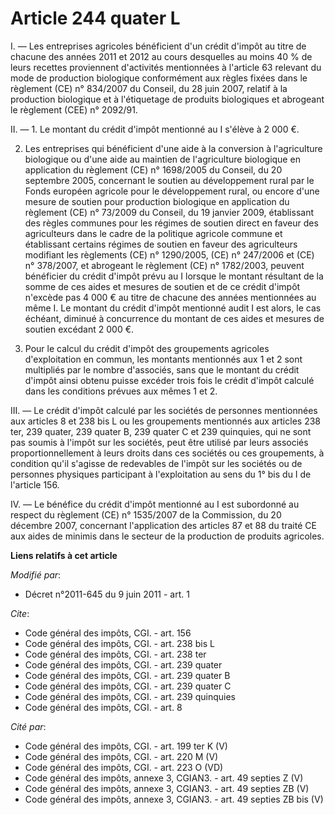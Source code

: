 # Article 244 quater L

I. ― Les entreprises agricoles bénéficient d'un crédit d'impôt au titre de chacune des années 2011 et 2012 au cours
desquelles au moins 40 % de leurs recettes proviennent d'activités mentionnées à l'article 63 relevant du mode de production
biologique conformément aux règles fixées dans le règlement (CE) n° 834/2007 du Conseil, du 28 juin 2007, relatif à la
production biologique et à l'étiquetage de produits biologiques et abrogeant le règlement (CEE) n° 2092/91. 

II. ― 1. Le montant du crédit d'impôt mentionné au I s'élève à 2 000 €. 

2. Les entreprises qui bénéficient d'une aide à la conversion à l'agriculture biologique ou d'une aide au maintien de
l'agriculture biologique en application du règlement (CE) n° 1698/2005 du Conseil, du 20 septembre 2005, concernant le
soutien au développement rural par le Fonds européen agricole pour le développement rural, ou encore d'une mesure de soutien
pour production biologique en application du règlement (CE) n° 73/2009 du Conseil, du 19 janvier 2009, établissant des règles
communes pour les régimes de soutien direct en faveur des agriculteurs dans le cadre de la politique agricole commune et
établissant certains régimes de soutien en faveur des agriculteurs modifiant les règlements (CE) n° 1290/2005, (CE) n°
247/2006 et (CE) n° 378/2007, et abrogeant le règlement (CE) n° 1782/2003, peuvent bénéficier du crédit d'impôt prévu au I
lorsque le montant résultant de la somme de ces aides et mesures de soutien et de ce crédit d'impôt n'excède pas 4 000 € au
titre de chacune des années mentionnées au même I. Le montant du crédit d'impôt mentionné audit I est alors, le cas échéant,
diminué à concurrence du montant de ces aides et mesures de soutien excédant 2 000 €. 

3. Pour le calcul du crédit d'impôt des groupements agricoles d'exploitation en commun, les montants mentionnés aux 1 et 2
sont multipliés par le nombre d'associés, sans que le montant du crédit d'impôt ainsi obtenu puisse excéder trois fois le
crédit d'impôt calculé dans les conditions prévues aux mêmes 1 et 2. 

III. ― Le crédit d'impôt calculé par les sociétés de personnes mentionnées aux articles 8 et 238 bis L ou les groupements
mentionnés aux articles 238 ter, 239 quater, 239 quater B, 239 quater C et 239 quinquies, qui ne sont pas soumis à l'impôt
sur les sociétés, peut être utilisé par leurs associés proportionnellement à leurs droits dans ces sociétés ou ces
groupements, à condition qu'il s'agisse de redevables de l'impôt sur les sociétés ou de personnes physiques participant à
l'exploitation au sens du 1° bis du I de l'article 156. 

IV. ― Le bénéfice du crédit d'impôt mentionné au I est subordonné au respect du règlement (CE) n° 1535/2007 de la Commission,
du 20 décembre 2007, concernant l'application des articles 87 et 88 du traité CE aux aides de minimis dans le secteur de la
production de produits agricoles.

**Liens relatifs à cet article**

_Modifié par_:

  - Décret n°2011-645 du 9 juin 2011 - art. 1

_Cite_:

  - Code général des impôts, CGI. - art. 156
  - Code général des impôts, CGI. - art. 238 bis L
  - Code général des impôts, CGI. - art. 238 ter
  - Code général des impôts, CGI. - art. 239 quater
  - Code général des impôts, CGI. - art. 239 quater B
  - Code général des impôts, CGI. - art. 239 quater C
  - Code général des impôts, CGI. - art. 239 quinquies
  - Code général des impôts, CGI. - art. 8

_Cité par_:

  - Code général des impôts, CGI. - art. 199 ter K (V)
  - Code général des impôts, CGI. - art. 220 M (V)
  - Code général des impôts, CGI. - art. 223 O (VD)
  - Code général des impôts, annexe 3, CGIAN3. - art. 49 septies Z (V)
  - Code général des impôts, annexe 3, CGIAN3. - art. 49 septies ZB (V)
  - Code général des impôts, annexe 3, CGIAN3. - art. 49 septies ZB bis (V)
